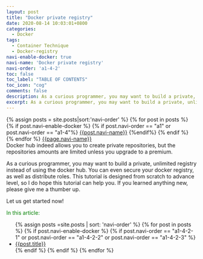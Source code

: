 ```yaml
---
layout: post
title: "Docker private registry"
date: 2020-08-14 10:03:01+0800
categories:
  - Docker
tags:
  - Container Technique
  - Docker-registry
navi-enable-docker: true
navi-name: 'Docker private registry'
navi-order: 'a1-4-2'
toc: false
toc_label: "TABLE OF CONTENTS"
toc_icon: "cog"
comments: false
description: As a curious programmer, you may want to build a private, unlimited registry instead of using the docker hub. You can even secure your docker registry, as well as distribute roles. This tutorial is designed from scratch to advance level, so I do hope this tutorial can help you. If you learned anything new, please give me a thumber up.
excerpt: As a curious programmer, you may want to build a private, unlimited registry instead of using the docker hub. You can even secure your docker registry, as well as distribute roles. This tutorial is designed from scratch to advance level, so I do hope this tutorial can help you.
---
```

<!--navigation bar-->
<div class='navi-link-container'>
  {% assign posts = site.posts|sort:'navi-order' %}
  {% for post in posts %}
    {% if post.navi-enable-docker %}
        {% if post.navi-order == "a1" 
        or post.navi-order == "a1-4"%}
            <a href="{{ site.baseurl }}{{ post.url }}" class='navi-link'>{{post.navi-name}}</a>
        {%endif%}
    {% endif %}
  {% endfor %}
<a class='navi-link' href="">{{page.navi-name}}</a>
</div>
<!--navigation bar-->
Docker hub indeed allows you to create private repositories, but the repositories amounts are limited unless you upgrade to a premium.

As a curious programmer, you may want to build a private, unlimited registry instead of using the docker hub. You can even secure your docker registry, as well as distribute roles. This tutorial is designed from scratch to advance level, so I do hope this tutorial can help you. If you learned anything new, please give me a thumber up.

Let us get started now!
<!--items-->
<div>
<span style="color: green;">In this article:</span>
<ul>
  {% assign posts =site.posts | sort: 'navi-order' %}
  {% for post in posts %}
    {% if post.navi-enable-docker %}
      {% if post.navi-order == "a1-4-2-1" or
            post.navi-order == "a1-4-2-2" or
            post.navi-order == "a1-4-2-3"
       %}
                <li><a href="{{ site.baseurl }}{{ post.url }}" class="item-link">{{post.title}}</a></li>
      {% endif %}
    {% endif %}
  {% endfor %}
</ul>
</div>
<!--items-->